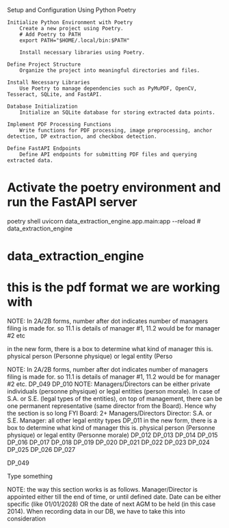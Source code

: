 Setup and Configuration Using Python Poetry

    Initialize Python Environment with Poetry
        Create a new project using Poetry.
        # Add Poetry to PATH
        export PATH="$HOME/.local/bin:$PATH"

        Install necessary libraries using Poetry.

    Define Project Structure
        Organize the project into meaningful directories and files.

    Install Necessary Libraries
        Use Poetry to manage dependencies such as PyMuPDF, OpenCV, Tesseract, SQLite, and FastAPI.

    Database Initialization
        Initialize an SQLite database for storing extracted data points.

    Implement PDF Processing Functions
        Write functions for PDF processing, image preprocessing, anchor detection, DP extraction, and checkbox detection.

    Define FastAPI Endpoints
        Define API endpoints for submitting PDF files and querying extracted data.

# Activate the poetry environment and run the FastAPI server
poetry shell
uvicorn data_extraction_engine.app.main:app --reload # data_extraction_engine
# data_extraction_engine

# this is the pdf format we are working with

NOTE: In 2A/2B forms,
number after dot
indicates number of
managers filing is made
for. so 11.1 is details of
manager #1, 11.2 would
be for manager #2 etc

in the new form, there is a
box to determine what
kind of manager this is.
physical person
(Personne physique) or
legal entity (Perso



NOTE: In 2A/2B forms,
number after dot
indicates number of
managers filing is made
for. so 11.1 is details of
manager #1, 11.2 would
be for manager #2 etc.
DP_049
DP_010
NOTE: Managers/Directors can be either
private individuals (personne physique) or
legal entities (person morale). In case of S.A.
or S.E. (legal types of the entities), on top of
management, there can be one permanent
representative (same director from the
Board). Hence why the section is so long
FYI
Board: 2+ Managers/Directors
Director: S.A. or S.E.
Manager: all other legal entity types
DP_011
in the new form, there is a
box to determine what
kind of manager this is.
physical person
(Personne physique) or
legal entity (Personne
morale)
DP_012
DP_013
DP_014
DP_015
DP_016
DP_017
DP_018
DP_019
DP_020
DP_021
DP_022
DP_023
DP_024
DP_025
DP_026
DP_027

DP_049

Type something

NOTE: the way this section works is as
follows. Manager/Director is appointed either
till the end of time, or until defined date. Date
can be either specific (like 01/01/2028) OR
the date of next AGM to be held (in this case
2014). When recording data in our DB, we
have to take this into consideration